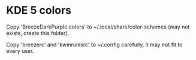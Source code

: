 # KDE 5 colors
Copy 'BreezeDarkPurple.colors' to ~/.local/share/color-schemes (may not exists, create this folder).

Copy 'breezerc' and 'kwinrulesrc' to ~/.config carefully, it may not fit to every user.

